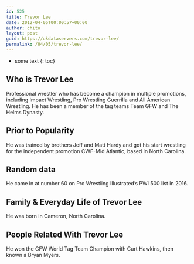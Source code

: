```yaml
---
id: 525
title: Trevor Lee
date: 2012-04-05T00:00:57+00:00
author: chito
layout: post
guid: https://ukdataservers.com/trevor-lee/
permalink: /04/05/trevor-lee/
---
```


* some text
{: toc}
          
          
## Who is  Trevor Lee
                  
                  
                  
Professional wrestler who has become a champion in multiple promotions, including Impact Wrestling, Pro Wrestling Guerrilla and All American Wrestling. He has been a member of the tag teams Team GFW and The Helms Dynasty.
                  
                
                
                
## Prior to Popularity 
                  
                  
                  
He was trained by brothers Jeff and Matt Hardy and got his start wrestling for the independent promotion CWF-Mid Atlantic, based in North Carolina. 
                  
                
                
                
## Random data 
                  
                  
                  
He came in at number 60 on Pro Wrestling Illustrated&#8217;s PWI 500 list in 2016.
                  
                
                
                
## Family & Everyday Life of Trevor Lee
                  
                  
                  
He was born in Cameron, North Carolina. 
                  
                
                
                
## People Related With  Trevor Lee
                  
                  
                  
He won the GFW World Tag Team Champion with Curt Hawkins, then known a Bryan Myers. 
                  
                
              
            
          
          
          
    
    
  
